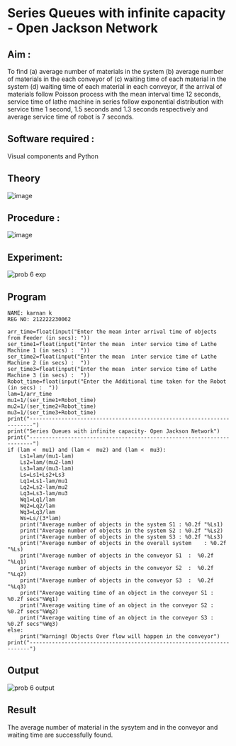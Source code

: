 # Series Queues with infinite capacity - Open Jackson Network

## Aim :
To find (a) average number of materials in the system (b) average number of materials in the each conveyor of (c) waiting time of each material in the system (d) waiting time of each material in each conveyor, if the arrival  of materials follow Poisson process with the mean interval time 12 seconds, service time of  lathe machine in series follow exponential distribution  with service time  1 second, 1.5 seconds and 1.3 seconds respectively and average service time of robot is 7 seconds.

## Software required :
Visual components and Python

## Theory

![image](https://user-images.githubusercontent.com/103921593/203239736-7b81f599-71a8-4ae7-b63e-5d98acd9ea54.png)


## Procedure :

![image](https://user-images.githubusercontent.com/103921593/203239789-bc870dce-6727-487b-a0e2-4fc3f5114889.png)


## Experiment:
![prob 6 exp](https://github.com/bharathraj1905/Open-Jacson-Networks/assets/121490575/950a1475-87a7-44ff-8e9b-c13ed683ed6b)


## Program
```
NAME: karnan k
REG NO: 212222230062
```
```
arr_time=float(input("Enter the mean inter arrival time of objects from Feeder (in secs): "))
ser_time1=float(input("Enter the mean  inter service time of Lathe Machine 1 (in secs) :  "))
ser_time2=float(input("Enter the mean  inter service time of Lathe Machine 2 (in secs) :  "))
ser_time3=float(input("Enter the mean  inter service time of Lathe Machine 3 (in secs) :  "))
Robot_time=float(input("Enter the Additional time taken for the Robot (in secs) :  "))
lam=1/arr_time
mu1=1/(ser_time1+Robot_time)
mu2=1/(ser_time2+Robot_time)
mu3=1/(ser_time3+Robot_time)
print("-----------------------------------------------------------------------")
print("Series Queues with infinite capacity- Open Jackson Network")
print("-----------------------------------------------------------------------")
if (lam <  mu1) and (lam <  mu2) and (lam <  mu3):
    Ls1=lam/(mu1-lam)
    Ls2=lam/(mu2-lam)
    Ls3=lam/(mu3-lam)
    Ls=Ls1+Ls2+Ls3
    Lq1=Ls1-lam/mu1
    Lq2=Ls2-lam/mu2
    Lq3=Ls3-lam/mu3
    Wq1=Lq1/lam
    Wq2=Lq2/lam
    Wq3=Lq3/lam
    Ws=Ls/(3*lam)
    print("Average number of objects in the system S1 : %0.2f "%Ls1)
    print("Average number of objects in the system S2 : %0.2f "%Ls2)
    print("Average number of objects in the system S3 : %0.2f "%Ls3)
    print("Average number of objects in the overall system    : %0.2f "%Ls)
    print("Average number of objects in the conveyor S1  :  %0.2f "%Lq1)
    print("Average number of objects in the conveyor S2  :  %0.2f "%Lq2)
    print("Average number of objects in the conveyor S3  :  %0.2f "%Lq3)
    print("Average waiting time of an object in the conveyor S1 : %0.2f secs"%Wq1)
    print("Average waiting time of an object in the conveyor S2 : %0.2f secs"%Wq2)
    print("Average waiting time of an object in the conveyor S3 : %0.2f secs"%Wq3)
else:
    print("Warning! Objects Over flow will happen in the conveyor")
print("----------------------------------------------------------------------")
```

## Output
![prob 6 output](https://github.com/bharathraj1905/Open-Jacson-Networks/assets/121490575/06818046-2ab0-4bd4-94cd-cc5235085903)

## Result
The average number of material in the sysytem and in the conveyor and waiting time are successfully found.
